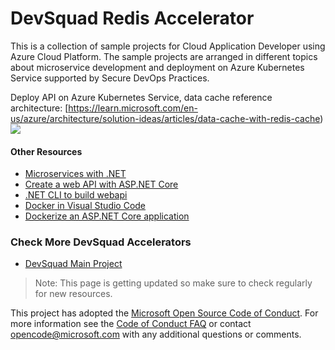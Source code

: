 # DevSquad Redis Accelerator

This is a collection of sample projects for Cloud Application Developer using Azure Cloud Platform. The sample projects are arranged in different topics about microservice development and deployment on Azure Kubernetes Service supported by Secure DevOps Practices.

Deploy API on Azure Kubernetes Service, data cache reference architecture:
[https://learn.microsoft.com/en-us/azure/architecture/solution-ideas/articles/data-cache-with-redis-cache)
![](https://learn.microsoft.com/en-us/azure/architecture/solution-ideas/media/data-cache-with-redis-cache.png)

#### Other Resources
- [Microservices with .NET](https://dotnet.microsoft.com/en-us/apps/aspnet/microservices)
- [Create a web API with ASP.NET Core](https://docs.microsoft.com/en-us/aspnet/core/tutorials/min-web-api?view=aspnetcore-6.0&tabs=visual-studio-code)
- [.NET CLI to build webapi](https://docs.microsoft.com/en-us/dotnet/core/tools/dotnet-new-sdk-templates#webapi)
- [Docker in Visual Studio Code](https://code.visualstudio.com/docs/containers/overview)
- [Dockerize an ASP.NET Core application](https://docs.docker.com/samples/dotnetcore/)

### Check More DevSquad Accelerators
* [DevSquad Main Project](https://github.com/microsoft/devsquad-accelerators)

> Note: This page is getting updated so make sure to check regularly for new resources.

This project has adopted the [Microsoft Open Source Code of Conduct](https://opensource.microsoft.com/codeofconduct/). For more information see the [Code of Conduct FAQ](https://opensource.microsoft.com/codeofconduct/faq/) or contact [opencode@microsoft.com](mailto:opencode@microsoft.com) with any additional questions or comments.
